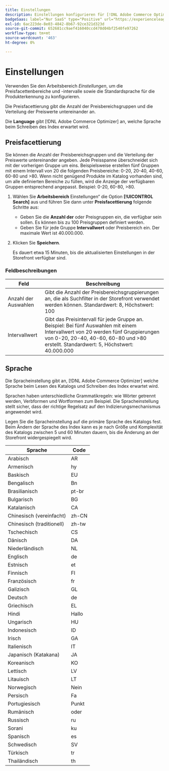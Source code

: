 ```yaml
---
title: Einstellungen
description: Einstellungen konfigurieren für [!DNL Adobe Commerce Optimizer].
badgeSaas: label="Nur SaaS" type="Positive" url="https://experienceleague.adobe.com/de/docs/commerce/user-guides/product-solutions" tooltip="Gilt nur für Adobe Commerce as a Cloud Service- und Adobe Commerce Optimizer-Projekte (von Adobe verwaltete SaaS-Infrastruktur)."
exl-id: 6ac223de-8e03-4842-8b67-92ce321d323d
source-git-commit: 652681cc9aef416040ccd470d04bf2540fe97262
workflow-type: tm+mt
source-wordcount: '463'
ht-degree: 0%

---
```


# Einstellungen

Verwenden Sie den Arbeitsbereich *Einstellungen*, um die Preisfacettenbereiche und -intervalle sowie die Standardsprache für die Produkterkennung zu konfigurieren.

Die Preisfacettierung gibt die Anzahl der Preisbereichsgruppen und die Verteilung der Preiswerte untereinander an.

Die **Language** gibt [!DNL Adobe Commerce Optimizer] an, welche Sprache beim Schreiben des Index erwartet wird.

## Preisfacettierung

Sie können die Anzahl der Preisbereichsgruppen und die Verteilung der Preiswerte untereinander angeben. Jede Preisspanne überschneidet sich mit der vorherigen Gruppe um eins. Beispielsweise erstellen fünf Gruppen mit einem Intervall von 20 die folgenden Preisbereiche: 0-20, 20-40, 40-60, 60-80 und >80. Wenn nicht genügend Produkte im Katalog vorhanden sind, um alle definierten Bereiche zu füllen, wird die Anzeige der verfügbaren Gruppen entsprechend angepasst. Beispiel: 0-20, 60-80, >80.

1. Wählen Sie **Arbeitsbereich** Einstellungen“ die Option **[!UICONTROL Search]** aus und führen Sie dann unter **Preisfacettierung** folgende Schritte aus:
   - Geben Sie die **Anzahl der** oder Preisgruppen ein, die verfügbar sein sollen. Es können bis zu 100 Preisgruppen definiert werden.
   - Geben Sie für jede Gruppe **Intervallwert** oder Preisbereich ein. Der maximale Wert ist 40.000.000.
1. Klicken Sie **Speichern**.

   Es dauert etwa 15 Minuten, bis die aktualisierten Einstellungen in der Storefront verfügbar sind.

### Feldbeschreibungen

| Feld | Beschreibung |
|--- |--- |
| Anzahl der Auswahlen | Gibt die Anzahl der Preisbereichsgruppierungen an, die als Suchfilter in der Storefront verwendet werden können. Standardwert: 8, Höchstwert: 100 |
| Intervallwert | Gibt das Preisintervall für jede Gruppe an. Beispiel: Bei fünf Auswahlen mit einem Intervallwert von 20 werden fünf Gruppierungen von 0-20, 20-40, 40-60, 60-80 und >80 erstellt. Standardwert: 5, Höchstwert: 40.000.000 |

## Sprache

Die Spracheinstellung gibt an, [!DNL Adobe Commerce Optimizer] welche Sprache beim Lesen des Katalogs und Schreiben des Index erwartet wird.

Sprachen haben unterschiedliche Grammatikregeln: wie Wörter getrennt werden, Verbformen und Wortformen zum Beispiel.
Die Spracheinstellung stellt sicher, dass der richtige Regelsatz auf den Indizierungsmechanismus angewendet wird.

Legen Sie die Spracheinstellung auf die primäre Sprache des Katalogs fest. Beim Ändern der Sprache des Index kann es je nach Größe und Komplexität des Katalogs zwischen 5 und 60 Minuten dauern, bis die Änderung an der Storefront widergespiegelt wird.

| Sprache | Code |
|----|----|
| Arabisch | AR |
| Armenisch | hy |
| Baskisch | EU |
| Bengalisch | Bn |
| Brasilianisch | pt-br |
| Bulgarisch | BG |
| Katalanisch | CA |
| Chinesisch (vereinfacht) | zh-CN |
| Chinesisch (traditionell) | zh-tw |
| Tschechisch | CS |
| Dänisch | DA |
| Niederländisch | NL |
| Englisch | de |
| Estnisch | et |
| Finnisch | FI |
| Französisch | fr |
| Galizisch | GL |
| Deutsch | de |
| Griechisch | EL |
| Hindi | Hallo |
| Ungarisch | HU |
| Indonesisch | ID |
| Irisch | GA |
| Italienisch | IT |
| Japanisch (Katakana) | JA |
| Koreanisch | KO |
| Lettisch | LV |
| Litauisch | LT |
| Norwegisch | Nein |
| Persisch | Fa |
| Portugiesisch | Punkt |
| Rumänisch | oder |
| Russisch | ru |
| Sorani | ku |
| Spanisch | es |
| Schwedisch | SV |
| Türkisch | tr |
| Thailändisch | th |
